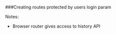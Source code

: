 ###Creating routes protected by users login param

Notes:
 * Browser router gives access to history API
 